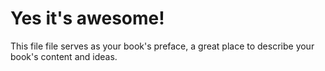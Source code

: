 # Yes it's awesome!

This file file serves as your book's preface, a great place to describe your book's content and ideas.

